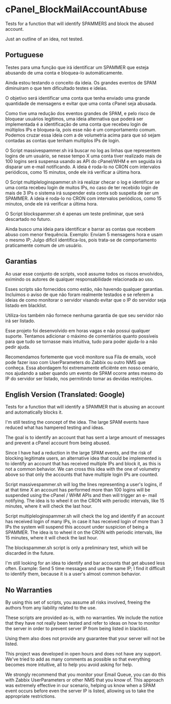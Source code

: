 # cPanel_BlockMailAccountAbuse

Tests for a function that will identify SPAMMERS and block the abused account.

Just an outline of an idea, not tested.

Portuguese
--------------------------------------------------------------------

Testes para uma função que irá identificar um SPAMMER que esteja abusando de uma conta e bloquea-lo automáticamente.

Ainda estou testando o conceito da ideia. Os grandes eventos de SPAM diminuiram o que tem dificultado testes e ideias.


O objetivo será identificar uma conta que tenha enviado uma grande quantidade de mensagens e evitar que uma conta cPanel seja abusada.

Como tive uma redução dos eventos grandes de SPAM, e pelo risco de bloquear usuários legitimos, uma ideia alternativa que poderá ser implementada é a identificação de uma conta que recebeu login de múltiplos IPs e bloquea-la, pois esse não é um comportamento comum. Podemos cruzar essa ideia com a de volumetria acima para que só sejam contadas as contas que tenham multiplos IPs de login.


O Script massivespammer.sh <hour> irá buscar no log as linhas que representem logins de um usuário, se nesse tempo X uma conta tiver realizado mais de 100 logins será suspensa usando as API do cPanel/WHM e em seguida irá disparar um e-mail notificando.
A ideia é roda-lo no CRON com intervalos periódicos, como 15 minutos, onde ele irá verificar a última hora.

O Script multipleloginspammer.sh <hour> irá realizar checar o log e identificar se uma conta recebeu login de muitos IPs, no caso de ter recebido login de mais de 3 IPs o sistema irá suspender esta conta sob suspeita de ser um SPAMMER.
A ideia é roda-lo no CRON com intervalos periódicos, como 15 minutos, onde ele irá verificar a última hora.


O Script blockspammer.sh é apenas um teste preliminar, que será descartado no futuro.


Ainda busco uma ideia para identificar e barrar as contas que recebem abuso com menor frequência.
Exemplo: Enviam 5 mensagens hora e usam o mesmo IP; Julgo dificil identifica-los, pois trata-se de comportamento praticamente comum de um usuário.

Garantias
-----
Ao usar esse conjunto de scripts, você assume todos os riscos envolvidos, eximindo os autores de qualquer responsabilidade relacionada ao uso.

Esses scripts são fornecidos como estão, não havendo qualquer garantias. 
Incluimos o aviso de que não foram realmente testados e se referem a ideias de como monitorar o servidor visando evitar que o IP do servidor seja listado em blacklist.

Utiliza-los também não fornece nenhuma garantia de que seu servidor não irá ser listado.

Esse projeto foi desenvolvido em horas vagas e não possui qualquer suporte.
Tentamos adicionar o máximo de comentários quanto possíveis para que tudo se tornasse mais intuitiva, tudo para poder ajuda-lo a não pedir ajuda.


Recomendamos fortemente que você monitore sua Fila de emails, você pode fazer isso com UserParameters do Zabbix ou outro NMS que conheça. Essa abordagem foi extremamente eficiênte em nosso cenário, nos ajudando a saber quando um evento de SPAM ocorre antes mesmo do IP do servidor ser listado, nos permitindo tomar as devidas restrições.


English Version (Translated: Google)
----------

Tests for a function that will identify a SPAMMER that is abusing an account and automatically blocks it.

I'm still testing the concept of the idea. The large SPAM events have reduced what has hampered testing and ideas.


The goal is to identify an account that has sent a large amount of messages and prevent a cPanel account from being abused.

Since I have had a reduction in the large SPAM events, and the risk of blocking legitimate users, an alternative idea that could be implemented is to identify an account that has received multiple IPs and block it, as this is not a common behavior. We can cross this idea with the one of volumetry above so that only the accounts that have multiple login IPs are counted.


Script massivespammer.sh <hour> will log the lines representing a user's logins, if at that time X an account has performed more than 100 logins will be suspended using the cPanel / WHM APIs and then will trigger an e- mail notifying.
The idea is to wheel it on the CRON with periodic intervals, like 15 minutes, where it will check the last hour.

Script multipleloginspammer.sh <hour> will check the log and identify if an account has received login of many IPs, in case it has received login of more than 3 IPs the system will suspend this account under suspicion of being a SPAMMER.
The idea is to wheel it on the CRON with periodic intervals, like 15 minutes, where it will check the last hour.


The blockspammer.sh script is only a preliminary test, which will be discarded in the future.


I'm still looking for an idea to identify and bar accounts that get abused less often.
Example: Send 5 time messages and use the same IP; I find it difficult to identify them, because it is a user's almost common behavior.

No Warranties
--------
By using this set of scripts, you assume all risks involved, freeing the authors from any liability related to the use.

These scripts are provided as-is, with no warranties.
We include the notice that they have not really been tested and refer to ideas on how to monitor the server in order to prevent server IP from being listed in blacklist.

Using them also does not provide any guarantee that your server will not be listed.

This project was developed in open hours and does not have any support.
We've tried to add as many comments as possible so that everything becomes more intuitive, all to help you avoid asking for help.


We strongly recommend that you monitor your Email Queue, you can do this with Zabbix UserParameters or other NMS that you know of. This approach was extremely effective in our scenario, helping us know when a SPAM event occurs before even the server IP is listed, allowing us to take the appropriate restrictions.
